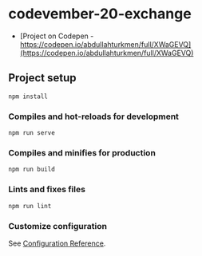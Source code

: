 # codevember-20-exchange

- [Project on Codepen - https://codepen.io/abdullahturkmen/full/XWaGEVQ](https://codepen.io/abdullahturkmen/full/XWaGEVQ)

## Project setup
```
npm install
```

### Compiles and hot-reloads for development
```
npm run serve
```

### Compiles and minifies for production
```
npm run build
```

### Lints and fixes files
```
npm run lint
```

### Customize configuration
See [Configuration Reference](https://cli.vuejs.org/config/).
